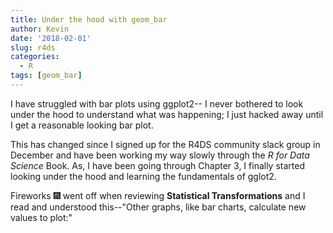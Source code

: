 ```yaml
---
title: Under the hood with geom_bar
author: Kevin
date: '2018-02-01'
slug: r4ds
categories:
  - R
tags: [geom_bar]
---
```


I have struggled with bar plots using ggplot2-- I never bothered to look under the hood to understand what was happening; I just hacked away until I get a reasonable looking bar plot. 

This has changed since I signed up for the R4DS community slack group in December and have been working my way slowly through the *R for Data Science* Book. As, I have been going through Chapter 3, I finally started looking under the hood and learning the fundamentals of gglot2. 

Fireworks 🎆 went off when reviewing **Statistical Transformations** and I read and understood this--"Other graphs, like bar charts, calculate new values to plot:"



